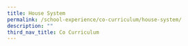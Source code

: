 ```yaml
---
title: House System
permalink: /school-experience/co-curriculum/house-system/
description: ""
third_nav_title: Co Curriculum
---
```

